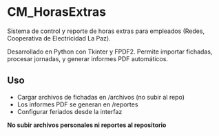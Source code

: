 # CM_HorasExtras

Sistema de control y reporte de horas extras para empleados (Redes, Cooperativa de Electricidad La Paz).

Desarrollado en Python con Tkinter y FPDF2. Permite importar fichadas, procesar jornadas, y generar informes PDF automáticos.

## Uso
- Cargar archivos de fichadas en /archivos (no subir al repo)
- Los informes PDF se generan en /reportes
- Configurar feriados desde la interfaz

**No subir archivos personales ni reportes al repositorio**
